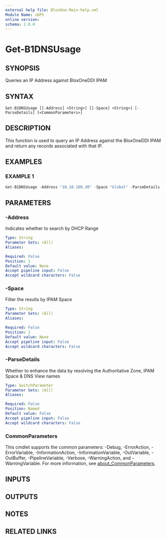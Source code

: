 ```yaml
---
external help file: BloxOne-Main-help.xml
Module Name: ibPS
online version:
schema: 2.0.0
---
```


# Get-B1DNSUsage

## SYNOPSIS
Queries an IP Address against BloxOneDDI IPAM

## SYNTAX

```
Get-B1DNSUsage [[-Address] <String>] [[-Space] <String>] [-ParseDetails] [<CommonParameters>]
```

## DESCRIPTION
This function is used to query an IP Address against the BloxOneDDI IPAM and return any records associated with that IP.

## EXAMPLES

### EXAMPLE 1
```powershell
Get-B1DNSUsage -Address "10.10.100.30" -Space "Global" -ParseDetails
```

## PARAMETERS

### -Address
Indicates whether to search by DHCP Range

```yaml
Type: String
Parameter Sets: (All)
Aliases:

Required: False
Position: 1
Default value: None
Accept pipeline input: False
Accept wildcard characters: False
```

### -Space
Filter the results by IPAM Space

```yaml
Type: String
Parameter Sets: (All)
Aliases:

Required: False
Position: 2
Default value: None
Accept pipeline input: False
Accept wildcard characters: False
```

### -ParseDetails
Whether to enhance the data by resolving the Authoritative Zone, IPAM Space & DNS View names

```yaml
Type: SwitchParameter
Parameter Sets: (All)
Aliases:

Required: False
Position: Named
Default value: False
Accept pipeline input: False
Accept wildcard characters: False
```

### CommonParameters
This cmdlet supports the common parameters: -Debug, -ErrorAction, -ErrorVariable, -InformationAction, -InformationVariable, -OutVariable, -OutBuffer, -PipelineVariable, -Verbose, -WarningAction, and -WarningVariable. For more information, see [about_CommonParameters](http://go.microsoft.com/fwlink/?LinkID=113216).

## INPUTS

## OUTPUTS

## NOTES

## RELATED LINKS
